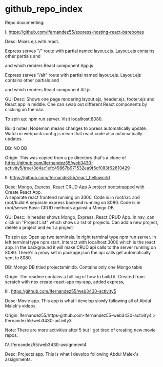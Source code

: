 # github_repo_index

Repo documenting:

I.
https://github.com/lfernandez55/express-hosting-react-barebones

Desc: Mixes ejs with react. 

Express serves "/" route with partial named layout.ejs.  Layout.ejs contains other partials and
<div id="main"></div> and <script src="javascripts/main.js"></script> which renders React component App.js 

Express serves "/alt" route with partial named layout.ejs.  Layout.ejs contains other partials and
<div id="alt"></div> and <script src="javascripts/main.js"></script> which renders React component Alt.js 

GUI Desc:  Shows one page rendering layout.ejs, header.ejs, footer.ejs and React app in middle. One can swap
out different React components by clicking on the nav. 

To spin up: npm run server.  Visit localhost:8080.

Build notes:  Nodemon means changes to xpress automatically update.  Watch in webpack.config.js mean that react code also
automatically updates.  
 
DB: NO DB

Origin:  This was copied from a pc directory that's a clone of https://github.com/lfernandez55/web3430-activity5/tree/3d4ac1efc49867b971532ea9f5cf083f62610429

II.
https://github.com/lfernandez55/react_helloworld

Desc:  Mongo, Express, React CRUD App
A project bootstrapped with Create React App.  
A separate react frontend running on 3000.  Code is in root/src and root/build
A separate express backend  running on 8080.  Code is in root/server
Basic CRUD methods against a Mongo DB

GUI Desc: In header shows Mongo, Express, React CRUD App.  In nav, can click  on "Project List" which shows a list of projects. Can add a new project, delete a project and edit a project

To spin up: Open up two terminals.  In right terminal type npm run server.  In left terminal type npm start.  Interact with localhost:3000 which is the react app.  In the background it will make CRUD api calls to the server running on 8080.  There's a proxy set in package.json the api calls get automatically sent to 8080.  

DB: Mongo DB titled projectsminidb.  Contains only one Mongo table

Origin:  The readme contains a full log of how to build it.  Created from scratch with npx create-react-app my-app, added express,  


III. https://github.com/lfernandez55/web3430-activity5

Desc:  Movie app.  This app is what I develop slowly following all of Abdul Malek's videos.

Origin:  lfernandez55/https-github.com-lfernandez55-web3430-activity4 > lfernandez55/web3430-activity3

Note:  There are more activities after 5 but I got tired of creating new movie repos.  

IV. lfernandez55/web3430-assignment4

Desc: Projects app.  This is what I develop following Abdul Malek's assignments.
